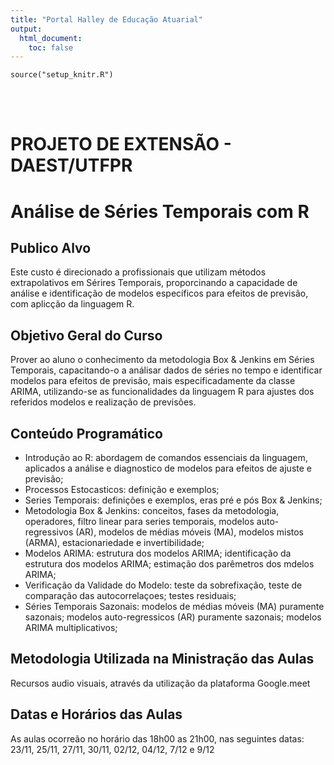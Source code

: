 ```yaml
---
title: "Portal Halley de Educação Atuarial"
output:
  html_document:
    toc: false
---
```


```{r setup, include=FALSE}
source("setup_knitr.R")
```

<!-- Global site tag (gtag.js) - Google Analytics -->
<script async src="https://www.googletagmanager.com/gtag/js?id=UA-160184561-1"></script>
<script>
  window.dataLayer = window.dataLayer || [];
  function gtag(){dataLayer.push(arguments);}
  gtag('js', new Date());

  gtag('config', 'UA-160184561-1');
</script>

<p></p>
<p></p>


<br></br>


# PROJETO DE EXTENSÃO - DAEST/UTFPR 

# Análise de Séries Temporais com R

## Publico Alvo

Este custo é direcionado a profissionais que utilizam métodos extrapolativos em Sérires Temporais, proporcinando a capacidade de análise e identificação de modelos específicos para efeitos de previsão, com aplicção da linguagem R.

## Objetivo Geral do Curso

Prover ao aluno o conhecimento da metodologia Box & Jenkins em Séries Temporais, capacitando-o a análisar dados de séries no tempo e identificar modelos para efeitos de previsão, mais especificadamente da classe ARIMA, utilizando-se as funcionalidades da linguagem R para ajustes dos referidos modelos e realização de previsões.

## Conteúdo Programático

* Introdução ao R: abordagem de comandos essenciais da linguagem, aplicados a análise e diagnostico de modelos para efeitos de ajuste e previsão;
* Processos Estocasticos: definição e exemplos;
* Series Temporais: definições e exemplos, eras pré e pós Box & Jenkins;
* Metodologia Box & Jenkins: conceitos, fases da metodologia, operadores, filtro linear para series temporais, modelos auto-regressivos (AR), modelos de médias móveis (MA), modelos mistos (ARMA), estacionariedade e invertibilidade;
* Modelos ARIMA: estrutura dos modelos ARIMA; identificação da estrutura dos modelos ARIMA; estimação dos parêmetros dos mdelos ARIMA;
* Verificação da Validade do Modelo: teste da sobrefixação, teste de comparação das autocorrelaçoes; testes residuais;
* Séries Temporais Sazonais: modelos de médias móveis (MA) puramente sazonais; modelos auto-regressicos (AR) puramente sazonais; modelos ARIMA multiplicativos;

## Metodologia Utilizada na Ministração das Aulas

Recursos audio visuais, através da utilização da plataforma Google.meet

## Datas e Horários das Aulas

As aulas ocorreão no horário das 18h00 as 21h00, nas seguintes datas: 23/11, 25/11, 27/11,
30/11, 02/12, 04/12, 7/12 e 9/12

